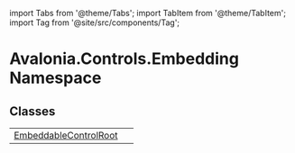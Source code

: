 import Tabs from '@theme/Tabs'; 
import TabItem from '@theme/TabItem'; 
import Tag from '@site/src/components/Tag'; 

# Avalonia.Controls.Embedding Namespace






## Classes
<table>
<tr>
<td><a href="T_Avalonia_Controls_Embedding_EmbeddableControlRoot">EmbeddableControlRoot</a></td>
<td> </td>
</tr>
</table>